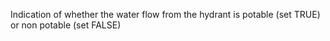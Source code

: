 ﻿Indication of whether the water flow from the hydrant is potable (set TRUE) or non potable (set FALSE)
